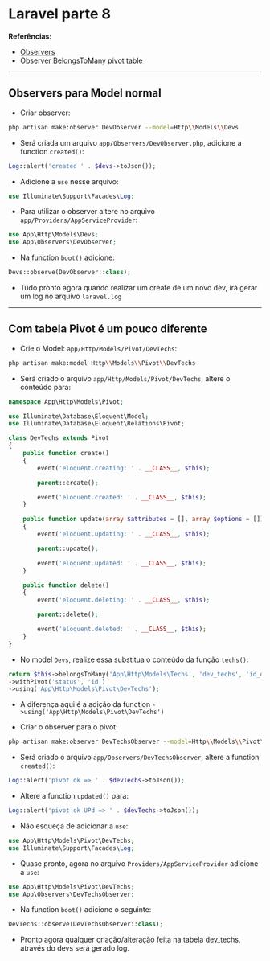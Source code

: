 <h1>Laravel parte 8</h1>

<strong>Referências:</strong>

- [Observers](https://laravel.com/docs/6.x/eloquent#observers)
- [Observer BelongsToMany pivot table](https://github.com/laravel/nova-issues/issues/944)


---

<h2>Observers para Model normal</h2>

- Criar observer:

```bash
php artisan make:observer DevObserver --model=Http\\Models\\Devs
```

- Será criada um arquivo `app/Observers/DevObserver.php`, adicione a function `created()`:

```php
Log::alert('created ' . $devs->toJson());
```

- Adicione a `use` nesse arquivo:

```php
use Illuminate\Support\Facades\Log;
```

- Para utilizar o observer altere no arquivo `app/Providers/AppServiceProvider`:

```php
use App\Http\Models\Devs;
use App\Observers\DevObserver;
```

- Na function `boot()` adicione:

```php
Devs::observe(DevObserver::class);
```

- Tudo pronto agora quando realizar um create de um novo dev, irá gerar um log no arquivo `laravel.log`

---

<h2>Com tabela Pivot é um pouco diferente</h2>

- Crie o Model: `app/Http/Models/Pivot/DevTechs`:

```bash
php artisan make:model Http\\Models\\Pivot\\DevTechs  
```

- Será criado o arquivo `app/Http/Models/Pivot/DevTechs`, altere o conteúdo para:

```php
namespace App\Http\Models\Pivot;

use Illuminate\Database\Eloquent\Model;
use Illuminate\Database\Eloquent\Relations\Pivot;

class DevTechs extends Pivot
{
    public function create()
    {
        event('eloquent.creating: ' . __CLASS__, $this);

        parent::create();

        event('eloquent.created: ' . __CLASS__, $this);
    }

    public function update(array $attributes = [], array $options = [])
    {
        event('eloquent.updating: ' . __CLASS__, $this);

        parent::update();

        event('eloquent.updated: ' . __CLASS__, $this);
    }

    public function delete()
    {
        event('eloquent.deleting: ' . __CLASS__, $this);

        parent::delete();

        event('eloquent.deleted: ' . __CLASS__, $this);
    }
}
```

- No model `Devs`, realize essa substitua o conteúdo da função `techs()`:

```php
return $this->belongsToMany('App\Http\Models\Techs', 'dev_techs', 'id_dev', 'id_tech')
->withPivot('status', 'id')
->using('App\Http\Models\Pivot\DevTechs');
```

- A diferença aqui é a adição da function `->using('App\Http\Models\Pivot\DevTechs')`

- Criar o observer para o pivot:

```bash
php artisan make:observer DevTechsObserver --model=Http\\Models\\Pivot\\DevTechs
```

- Será criado o arquivo `app/Observers/DevTechsObserver`, altere a function `created()`:

```php
Log::alert('pivot ok => ' . $devTechs->toJson());
```

- Altere a function `updated()` para:

```php
Log::alert('pivot ok UPd => ' . $devTechs->toJson());
```

- Não esqueça de adicionar a `use`:

```php
use App\Http\Models\Pivot\DevTechs;
use Illuminate\Support\Facades\Log;
```

- Quase pronto, agora no arquivo `Providers/AppServiceProvider` adicione a `use`:

```php
use App\Http\Models\Pivot\DevTechs;
use App\Observers\DevTechsObserver;
```

- Na function `boot()` adicione o seguinte:

```php
DevTechs::observe(DevTechsObserver::class);
```

- Pronto agora qualquer criação/alteração feita na tabela dev_techs, através do devs será gerado log.
